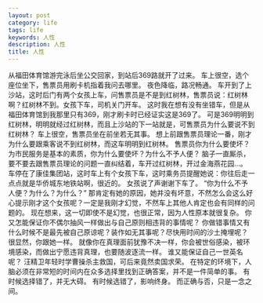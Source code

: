 ```yaml
---
layout: post
category: life
tags: life
keywords: 人性
description: 人性
title: 人性
---
```


从福田体育馆游完泳后坐公交回家，到站后369路就开了过来。
车上很空，选个座位坐下，售票员用刷卡机指着我问去哪里。
夜色降临，路况畅通。
车开到了上沙站，这时后门有两个女孩上车，问售票员是不是到红树林，售票员说：红树林啊？红树林不到。女孩下车，司机关门开车。
这时我在想有没有坐错车，但是从福田体育馆到我那里只有369，刚才刷卡时已经证实这是369了。
可是369明明到红树林，明明就经过红树林，而且上沙站的下一站就是，可售票员为什么要说不到红树林？
车上很空，售票员坐在前坐若无其事。
想上前跟售票员理论一番，刚才为什么要跟乘客说不到红树林，而这车明明到红树林。
售票员你为什么要使坏？为市民服务是基本的素质，你为什么要使坏？为什么不予人便？
脑子一直厮杀，要不要去跟售票员理论的问题一直纠结着，车开过红树林，开过金海燕花园…。
车停在了康佳集团站，这时车上有个女孩下车，这时乘务员提醒她说：你往后走一点点就是华侨城东地铁站啊，很近的。
女孩说了声谢谢下车了。
“你为什么不予人便？为什么？为什么？”
那肯定有她的原因，她并没有坏意，不然怎么会这么好心提示刚才这个女孩呢？一定是我刚才幻觉，不然车上其他人肯定也会有同样的问题的。
现在想来，这一切即使不是幻觉，也很正常，因为人性原本就很复杂。
你又怎能保证你不偶尔抽风一样做出与自己原则相违背的事情呢？
你做错事情又有什么时候不是最先被自己原谅呢？装作如无其事呢？尽快用时间的沙土掩埋呢？
很显然，你跟她一样。
就像你在真理面前犹豫不决一样，你会被世俗感染，被环境感染，而做出宁愿违背真理，也要随波逐流一样。
谁又能保证自己一世英名呢？
汪精卫年轻时学曹操杀主救国，可后来竟然卖国求荣。
在特定的环境下，人脑必须在非常短的时间内在众多选择里找到正确答案，并不是一件简单的事。
有时候选择错了，并无大碍。
有时候选错了，影响终身。
而正确与否，只是一念之间。